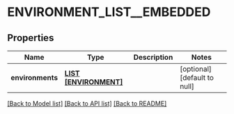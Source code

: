 # ENVIRONMENT_LIST__EMBEDDED

## Properties
Name | Type | Description | Notes
------------ | ------------- | ------------- | -------------
**environments** | [**LIST [ENVIRONMENT]**](Environment.md) |  | [optional] [default to null]

[[Back to Model list]](../README.md#documentation-for-models) [[Back to API list]](../README.md#documentation-for-api-endpoints) [[Back to README]](../README.md)


